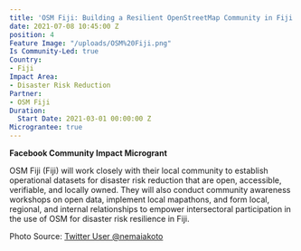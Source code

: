 ```yaml
---
title: 'OSM Fiji: Building a Resilient OpenStreetMap Community in Fiji'
date: 2021-07-08 10:45:00 Z
position: 4
Feature Image: "/uploads/OSM%20Fiji.png"
Is Community-Led: true
Country:
- Fiji
Impact Area:
- Disaster Risk Reduction
Partner:
- OSM Fiji
Duration:
  Start Date: 2021-03-01 00:00:00 Z
Micrograntee: true
---
```


**Facebook Community Impact Microgrant**

OSM Fiji (Fiji) will work closely with their local community to establish operational datasets for disaster risk reduction that are open, accessible, verifiable, and locally owned. They will also conduct community awareness workshops on open data, implement local mapathons, and form local, regional, and internal relationships to empower intersectoral participation in the use of OSM for disaster risk resilience in Fiji.

Photo Source: [Twitter User @nemaiakoto](https://twitter.com/nemaiakoto/status/1329608218247458816)